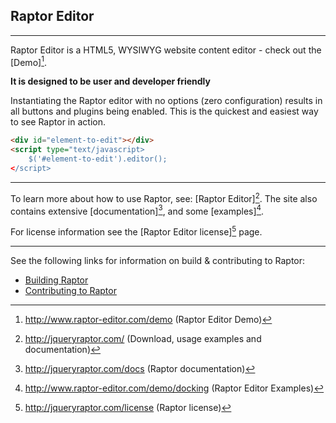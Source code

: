 Raptor Editor
---------------
- - -

Raptor Editor is a HTML5, WYSIWYG website content editor - check out the [Demo][^4].

**It is designed to be user and developer friendly**

Instantiating the Raptor editor with no options (zero configuration) results in all buttons and plugins being enabled. This is the quickest and easiest way to see Raptor in action.

```HTML
<div id="element-to-edit"></div>
<script type="text/javascript>
    $('#element-to-edit').editor();
</script>
```
- - -
To learn more about how to use Raptor, see: [Raptor Editor][^1]. 
The site also contains extensive [documentation][^2], and some [examples][^5]. 

For license information see the  [Raptor Editor license][^3] page.

- - - 

See the following links for information on build & contributing to Raptor:

* [Building Raptor](https://github.com/PANmedia/Raptor/wiki/Building)
* [Contributing to Raptor](https://github.com/PANmedia/Raptor/wiki/Contributing)

[^1]: http://jqueryraptor.com/ (Download, usage examples and documentation)
[^2]: http://jqueryraptor.com/docs (Raptor documentation)
[^3]: http://jqueryraptor.com/license (Raptor license)
[^4]: http://www.raptor-editor.com/demo (Raptor Editor Demo)
[^5]: http://www.raptor-editor.com/demo/docking (Raptor Editor Examples)